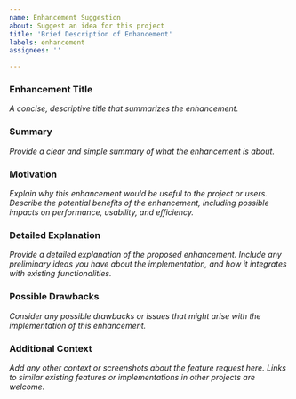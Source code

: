 ```yaml
---
name: Enhancement Suggestion
about: Suggest an idea for this project
title: 'Brief Description of Enhancement'
labels: enhancement
assignees: ''

---
```


### Enhancement Title

*A concise, descriptive title that summarizes the enhancement.*

### Summary

*Provide a clear and simple summary of what the enhancement is about.*

### Motivation

*Explain why this enhancement would be useful to the project or users.*
*Describe the potential benefits of the enhancement, including possible impacts on performance, usability, and efficiency.*

### Detailed Explanation

*Provide a detailed explanation of the proposed enhancement. Include any preliminary ideas you have about the implementation, and how it integrates with existing functionalities.*

### Possible Drawbacks

*Consider any possible drawbacks or issues that might arise with the implementation of this enhancement.*

### Additional Context

*Add any other context or screenshots about the feature request here. Links to similar existing features or implementations in other projects are welcome.*
